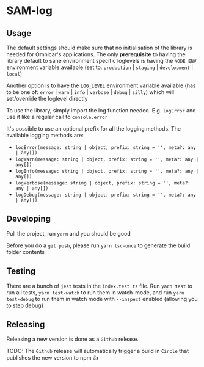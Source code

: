 # SAM-log

## Usage
The default settings should make sure that no initialisation of the library is needed for Omnicar's applications.
The only **prerequisite** to having the library default to sane environment specific loglevels is having the `NODE_ENV` environment variable available (set to: `production` | `staging` | `development` | `local`)

Another option is to have the `LOG_LEVEL` environment variable available (has to be one of: `error` | `warn` | `info` | `verbose` | `debug` | `silly`) which will set/override the loglevel directly

To use the library, simply import the log function needed. E.g. `logError` and use it like a regular call to `console.error`

It's possible to use an optional prefix for all the logging methods. The available logging methods are:

* `logError(message: string | object, prefix: string = '', meta?: any | any[])`
* `logWarn(message: string | object, prefix: string = '', meta?: any | any[])`
* `logInfo(message: string | object, prefix: string = '', meta?: any | any[])`
* `logVerbose(message: string | object, prefix: string = '', meta?: any | any[])`
* `logDebug(message: string | object, prefix: string = '', meta?: any | any[])`

## Developing

Pull the project, run `yarn` and you should be good

Before you do a `git push`, please run `yarn tsc-once` to generate the build folder contents

## Testing

There are a bunch of `jest` tests in the `index.test.ts` file. Run `yarn test` to run all tests, `yarn test-watch` to run them in watch-mode, and run `yarn test-debug` to run them in watch mode with `--inspect` enabled (allowing you to step debug)

## Releasing

Releasing a new version is done as a `Github` release.

TODO: The `Github` release will automatically trigger a build in `Circle` that publishes the new version to npm 👍